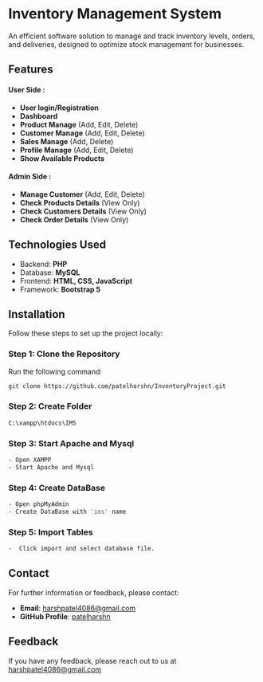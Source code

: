 
# Inventory Management System

An efficient software solution to manage and track inventory levels, orders, and deliveries, designed to optimize stock management for businesses.


## Features

#### User Side :
- **User login/Registration**
- **Dashboard**
- **Product Manage** (Add, Edit, Delete)
- **Customer Manage** (Add, Edit, Delete)
- **Sales Manage** (Add, Delete)
- **Profile Manage** (Add, Edit, Delete)
- **Show Available Products**

#### Admin Side :
- **Manage Customer** (Add, Edit, Delete)
- **Check Products Details** (View Only)
- **Check Customers Details** (View Only)
- **Check Order Details** (View Only)

## Technologies Used

- Backend: **PHP**
- Database: **MySQL**
- Frontend: **HTML, CSS, JavaScript**
- Framework: **Bootstrap 5**
## Installation  
Follow these steps to set up the project locally:  

### Step 1: Clone the Repository  
Run the following command:  
```bash
git clone https://github.com/patelharshn/InventoryProject.git
```

### Step 2: Create Folder
```bash
C:\xampp\htdocs\IMS
```

### Step 3: Start Apache and Mysql
```bash
- Open XAMPP
- Start Apache and Mysql
```

### Step 4: Create DataBase
```bash
- Open phpMyAdmin
- Create DataBase with 'ims' name
```

### Step 5: Import Tables
```bash
-  Click import and select database file.
```

## Contact  

For further information or feedback, please contact:
- **Email**: harshpatel4086@gmail.com
- **GitHub Profile**: [patelharshn](https://github.com/patelharshn)


## Feedback

If you have any feedback, please reach out to us at harshpatel4086@gmail.com

